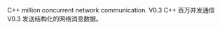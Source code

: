 <!--
 * @Author       : yaowenzhou
 * @Date         : 2021-03-31 16:05:50
 * @LastEditors  : yaowenzhou
 * @LastEditTime : 2021-04-01 14:05:34
 * @version      : 
 * @Description  : 
-->
C++ million concurrent network communication. V0.3
C++ 百万并发通信 V0.3
发送结构化的网络消息数据。